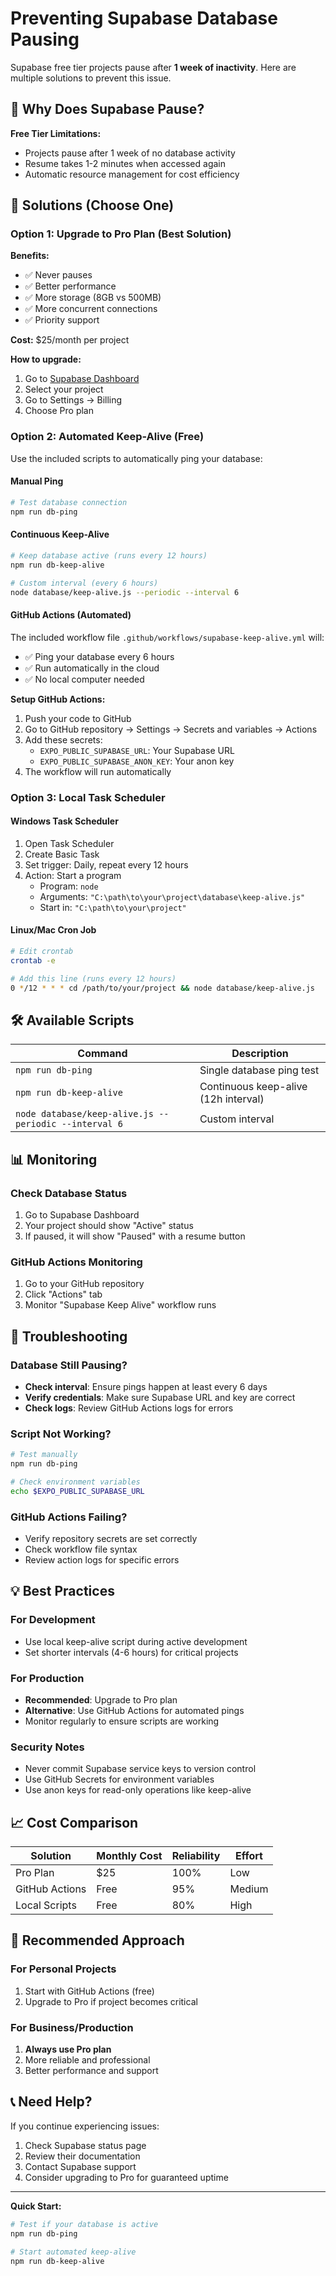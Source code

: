# Preventing Supabase Database Pausing

Supabase free tier projects pause after **1 week of inactivity**. Here are multiple solutions to prevent this issue.

## 🚨 Why Does Supabase Pause?

**Free Tier Limitations:**
- Projects pause after 1 week of no database activity
- Resume takes 1-2 minutes when accessed again
- Automatic resource management for cost efficiency

## 🎯 Solutions (Choose One)

### Option 1: Upgrade to Pro Plan (Best Solution)

**Benefits:**
- ✅ Never pauses
- ✅ Better performance
- ✅ More storage (8GB vs 500MB)
- ✅ More concurrent connections
- ✅ Priority support

**Cost:** $25/month per project

**How to upgrade:**
1. Go to [Supabase Dashboard](https://supabase.com/dashboard)
2. Select your project
3. Go to Settings → Billing
4. Choose Pro plan

### Option 2: Automated Keep-Alive (Free)

Use the included scripts to automatically ping your database:

#### Manual Ping
```bash
# Test database connection
npm run db-ping
```

#### Continuous Keep-Alive
```bash
# Keep database active (runs every 12 hours)
npm run db-keep-alive

# Custom interval (every 6 hours)
node database/keep-alive.js --periodic --interval 6
```

#### GitHub Actions (Automated)
The included workflow file `.github/workflows/supabase-keep-alive.yml` will:
- ✅ Ping your database every 6 hours
- ✅ Run automatically in the cloud
- ✅ No local computer needed

**Setup GitHub Actions:**
1. Push your code to GitHub
2. Go to GitHub repository → Settings → Secrets and variables → Actions
3. Add these secrets:
   - `EXPO_PUBLIC_SUPABASE_URL`: Your Supabase URL
   - `EXPO_PUBLIC_SUPABASE_ANON_KEY`: Your anon key
4. The workflow will run automatically

### Option 3: Local Task Scheduler

#### Windows Task Scheduler
1. Open Task Scheduler
2. Create Basic Task
3. Set trigger: Daily, repeat every 12 hours
4. Action: Start a program
   - Program: `node`
   - Arguments: `"C:\path\to\your\project\database\keep-alive.js"`
   - Start in: `"C:\path\to\your\project"`

#### Linux/Mac Cron Job
```bash
# Edit crontab
crontab -e

# Add this line (runs every 12 hours)
0 */12 * * * cd /path/to/your/project && node database/keep-alive.js
```

## 🛠️ Available Scripts

| Command | Description |
|---------|-------------|
| `npm run db-ping` | Single database ping test |
| `npm run db-keep-alive` | Continuous keep-alive (12h interval) |
| `node database/keep-alive.js --periodic --interval 6` | Custom interval |

## 📊 Monitoring

### Check Database Status
1. Go to Supabase Dashboard
2. Your project should show "Active" status
3. If paused, it will show "Paused" with a resume button

### GitHub Actions Monitoring
1. Go to your GitHub repository
2. Click "Actions" tab
3. Monitor "Supabase Keep Alive" workflow runs

## 🔧 Troubleshooting

### Database Still Pausing?
- **Check interval**: Ensure pings happen at least every 6 days
- **Verify credentials**: Make sure Supabase URL and key are correct
- **Check logs**: Review GitHub Actions logs for errors

### Script Not Working?
```bash
# Test manually
npm run db-ping

# Check environment variables
echo $EXPO_PUBLIC_SUPABASE_URL
```

### GitHub Actions Failing?
- Verify repository secrets are set correctly
- Check workflow file syntax
- Review action logs for specific errors

## 💡 Best Practices

### For Development
- Use local keep-alive script during active development
- Set shorter intervals (4-6 hours) for critical projects

### For Production
- **Recommended**: Upgrade to Pro plan
- **Alternative**: Use GitHub Actions for automated pings
- Monitor regularly to ensure scripts are working

### Security Notes
- Never commit Supabase service keys to version control
- Use GitHub Secrets for environment variables
- Use anon keys for read-only operations like keep-alive

## 📈 Cost Comparison

| Solution | Monthly Cost | Reliability | Effort |
|----------|--------------|-------------|---------|
| Pro Plan | $25 | 100% | Low |
| GitHub Actions | Free | 95% | Medium |
| Local Scripts | Free | 80% | High |

## 🎯 Recommended Approach

### For Personal Projects
1. Start with GitHub Actions (free)
2. Upgrade to Pro if project becomes critical

### For Business/Production
1. **Always use Pro plan**
2. More reliable and professional
3. Better performance and support

## 📞 Need Help?

If you continue experiencing issues:
1. Check Supabase status page
2. Review their documentation
3. Contact Supabase support
4. Consider upgrading to Pro for guaranteed uptime

---

**Quick Start:**
```bash
# Test if your database is active
npm run db-ping

# Start automated keep-alive
npm run db-keep-alive
```